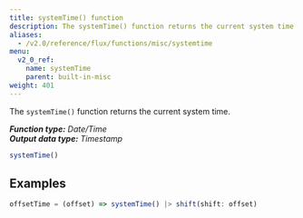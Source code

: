 ```yaml
---
title: systemTime() function
description: The systemTime() function returns the current system time.
aliases:
  - /v2.0/reference/flux/functions/misc/systemtime
menu:
  v2_0_ref:
    name: systemTime
    parent: built-in-misc
weight: 401
---
```


The `systemTime()` function returns the current system time.

_**Function type:** Date/Time_  
_**Output data type:** Timestamp_

```js
systemTime()
```

## Examples
```js
offsetTime = (offset) => systemTime() |> shift(shift: offset)
```
